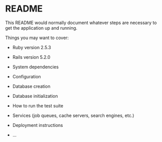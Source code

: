 # README

This README would normally document whatever steps are necessary to get the
application up and running.

Things you may want to cover:

* Ruby version
2.5.3

* Rails version
5.2.0

* System dependencies

* Configuration

* Database creation

* Database initialization

* How to run the test suite

* Services (job queues, cache servers, search engines, etc.)

* Deployment instructions

* ...
